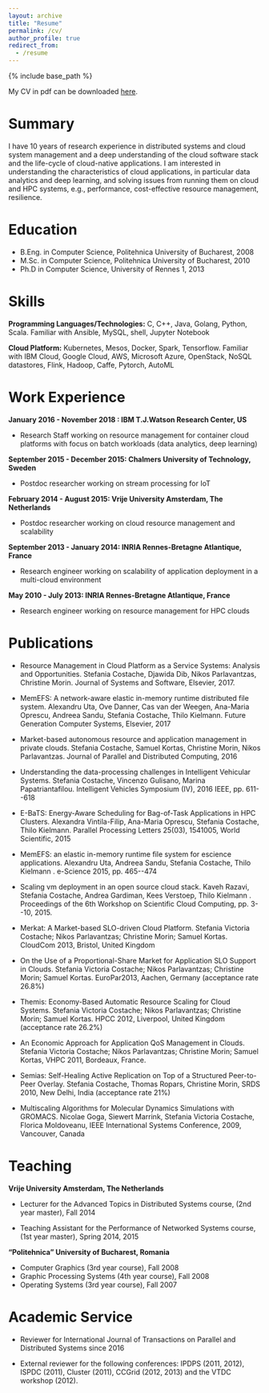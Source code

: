 ```yaml
---
layout: archive
title: "Resume"
permalink: /cv/
author_profile: true
redirect_from:
  - /resume
---
```


{% include base_path %}

My CV in pdf can be downloaded [here](https://github.com/svcostac/svcostac.github.io/svcostac.github.io/files/costache_stefania_2019.pdf).

Summary
======
I have 10 years of research experience in distributed systems and cloud system management and a deep understanding of the cloud software stack and the life-cycle of cloud-native applications. I am interested in understanding the characteristics of cloud applications, in particular data analytics and deep learning, and solving issues from running them on cloud and HPC systems, e.g., performance, cost-effective resource management, resilience. 

Education
======
* B.Eng. in Computer Science, Politehnica University of Bucharest, 2008
* M.Sc. in Computer Science, Politehnica University of Bucharest, 2010
* Ph.D in Computer Science, University of Rennes 1, 2013

Skills
======
**Programming Languages/Technologies:** C, C++, Java, Golang, Python, Scala. Familiar with Ansible, MySQL, shell, Jupyter Notebook

**Cloud Platform:** Kubernetes, Mesos, Docker, Spark, Tensorflow. Familiar with IBM Cloud, Google Cloud, AWS, Microsoft Azure, OpenStack, NoSQL datastores, Flink, Hadoop, Caffe, Pytorch, AutoML

Work Experience
======
**January 2016 - November 2018 : IBM T.J.Watson Research Center, US**
- Research Staff working on resource management for container cloud platforms with focus on batch workloads (data analytics, deep learning)

**September 2015 - December 2015: Chalmers University of Technology, Sweden**
- Postdoc researcher working on stream processing for IoT

**February 2014 - August 2015: Vrije University Amsterdam, The Netherlands**
- Postdoc researcher working on cloud resource management and scalability

**September 2013 - January 2014: INRIA Rennes-Bretagne Atlantique, France**
- Research engineer working on scalability of application deployment in a multi-cloud environment

**May 2010 - July 2013: INRIA Rennes-Bretagne Atlantique, France**
- Research engineer working on resource management for HPC clouds

Publications
======
- Resource Management in Cloud Platform as a Service Systems: Analysis and Opportunities. Stefania Costache, Djawida Dib, Nikos Parlavantzas, Christine Morin. Journal of Systems and Software, Elsevier, 2017.

- MemEFS: A network-aware elastic in-memory runtime distributed file system. Alexandru Uta, Ove Danner, Cas van der Weegen, Ana-Maria Oprescu, Andreea Sandu, Stefania Costache, Thilo Kielmann. Future Generation Computer Systems, Elsevier, 2017

- Market-based autonomous resource and application management in private clouds. Stefania Costache, Samuel Kortas, Christine Morin, Nikos Parlavantzas. Journal of Parallel and Distributed Computing, 2016

- Understanding the data-processing challenges in Intelligent Vehicular Systems. Stefania Costache, Vincenzo Gulisano, Marina Papatriantafilou. Intelligent Vehicles Symposium (IV), 2016 IEEE, pp. 611--618

- E-BaTS: Energy-Aware Scheduling for Bag-of-Task Applications in HPC Clusters. Alexandra Vintila-Filip, Ana-Maria Oprescu, Stefania Costache, Thilo Kielmann. Parallel Processing Letters 25(03), 1541005, World Scientific, 2015

- MemEFS: an elastic in-memory runtime file system for escience applications. Alexandru Uta, Andreea Sandu, Stefania Costache, Thilo Kielmann . e-Science 2015, pp. 465--474

- Scaling vm deployment in an open source cloud stack. Kaveh Razavi, Stefania Costache, Andrea Gardiman, Kees Verstoep, Thilo Kielmann . Proceedings of the 6th Workshop on Scientific Cloud Computing, pp. 3--10, 2015.

- Merkat: A Market-based SLO-driven Cloud Platform. Stefania Victoria Costache; Nikos Parlavantzas; Christine Morin; Samuel Kortas. CloudCom 2013, Bristol, United Kingdom

- On the Use of a Proportional-Share Market for Application SLO Support in Clouds. Stefania Victoria Costache; Nikos Parlavantzas; Christine Morin; Samuel Kortas. EuroPar2013, Aachen, Germany (acceptance rate 26.8%)

- Themis: Economy-Based Automatic Resource Scaling for Cloud Systems. Stefania Victoria Costache; Nikos Parlavantzas; Christine Morin; Samuel Kortas. HPCC 2012, Liverpool, United Kingdom (acceptance rate 26.2%)

- An Economic Approach for Application QoS Management in Clouds. Stefania Victoria Costache; Nikos Parlavantzas; Christine Morin; Samuel Kortas, VHPC 2011, Bordeaux, France.

- Semias: Self-Healing Active Replication on Top of a Structured Peer-to-Peer Overlay. Stefania Costache, Thomas Ropars, Christine Morin, SRDS 2010, New Delhi, India (acceptance rate 21%)

- Multiscaling Algorithms for Molecular Dynamics Simulations with GROMACS. Nicolae Goga, Siewert Marrink, Stefania Victoria Costache, Florica Moldoveanu, IEEE International Systems Conference, 2009, Vancouver, Canada
  
Teaching
======

**Vrije University Amsterdam, The Netherlands**
- Lecturer for the Advanced Topics in Distributed Systems course, (2nd year master), Fall 2014

- Teaching Assistant for the Performance of Networked Systems course, (1st year master), Spring 2014, 2015

**“Politehnica” University of Bucharest, Romania**

- Computer Graphics (3rd year course), Fall 2008
- Graphic Processing Systems (4th year course), Fall 2008
- Operating Systems (3rd year course), Fall 2007

  
Academic Service
======
* Reviewer for International Journal of Transactions on Parallel and Distributed Systems since 2016

* External reviewer for the following conferences: IPDPS (2011, 2012), ISPDC (2011), Cluster (2011), CCGrid (2012, 2013) and the VTDC workshop (2012).

